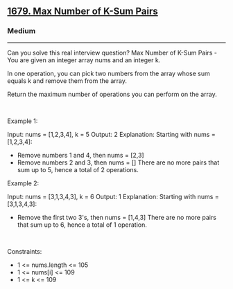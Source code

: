 <h2><a href="https://leetcode.com/problems/max-number-of-k-sum-pairs/">1679. Max Number of K-Sum Pairs</a></h2><h3>Medium</h3><hr>Can you solve this real interview question? Max Number of K-Sum Pairs - You are given an integer array nums and an integer k.

In one operation, you can pick two numbers from the array whose sum equals k and remove them from the array.

Return the maximum number of operations you can perform on the array.

 

Example 1:


Input: nums = [1,2,3,4], k = 5
Output: 2
Explanation: Starting with nums = [1,2,3,4]:
- Remove numbers 1 and 4, then nums = [2,3]
- Remove numbers 2 and 3, then nums = []
There are no more pairs that sum up to 5, hence a total of 2 operations.

Example 2:


Input: nums = [3,1,3,4,3], k = 6
Output: 1
Explanation: Starting with nums = [3,1,3,4,3]:
- Remove the first two 3's, then nums = [1,4,3]
There are no more pairs that sum up to 6, hence a total of 1 operation.

 

Constraints:

 * 1 <= nums.length <= 105
 * 1 <= nums[i] <= 109
 * 1 <= k <= 109